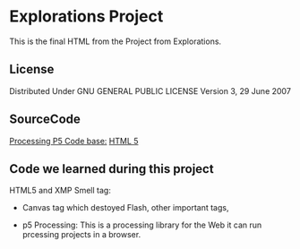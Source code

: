 # Explorations Project
This is the final HTML from the Project from Explorations.

## License
Distributed Under GNU GENERAL PUBLIC LICENSE Version 3, 29 June 2007

## SourceCode
[Processing P5 Code base:](https://p5js.org/)
[HTML 5](https://www.w3schools.com/html/)

## Code we learned during this project

HTML5 and XMP Smell tag: 
- Canvas tag which destoyed Flash, other important tags, <audio> and <draw></draw>

- p5 Processing: This is a processing library for the Web it can run prcessing projects in a browser.


        
``` End of File
